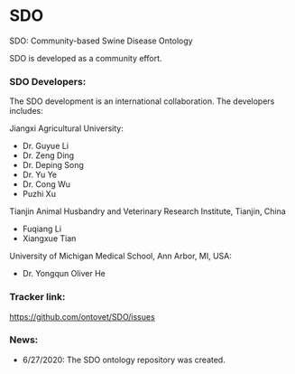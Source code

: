 # SDO
SDO: Community-based Swine Disease Ontology

SDO is developed as a community effort. 


### SDO Developers:
The SDO development is an international collaboration. The developers includes:

Jiangxi Agricultural University: 
- Dr. Guyue Li
- Dr. Zeng Ding
- Dr. Deping Song
- Dr. Yu Ye
- Dr. Cong Wu
- Puzhi Xu

Tianjin Animal Husbandry and Veterinary Research Institute, Tianjin, China
- Fuqiang Li 
- Xiangxue Tian

University of Michigan Medical School, Ann Arbor, MI, USA: 
- Dr. Yongqun Oliver He


### Tracker link:  
https://github.com/ontovet/SDO/issues

### News: 
- 6/27/2020: The SDO ontology repository was created. 

